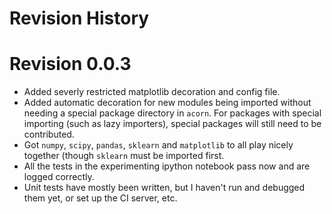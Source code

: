# Revision History

# Revision 0.0.3

- Added severly restricted matplotlib decoration and config file.
- Added automatic decoration for new modules being imported without needing a special package directory in `acorn`. For packages with special importing (such as lazy importers), special packages will still need to be contributed.
- Got `numpy`, `scipy`, `pandas`, `sklearn` and `matplotlib` to all play nicely together (though `sklearn` must be imported first.
- All the tests in the experimenting ipython notebook pass now and are logged correctly.
- Unit tests have mostly been written, but I haven't run and debugged them yet, or set up the CI server, etc.
